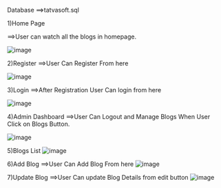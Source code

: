 Database
==>tatvasoft.sql


1)Home Page

==>User can watch all the blogs in homepage.


![image](https://user-images.githubusercontent.com/65818262/173678835-e20802f2-2751-4e76-9cba-e6ce1f5e4366.png)



2)Register
==>User Can Register From here


![image](https://user-images.githubusercontent.com/65818262/173678928-9e1fdc6c-5c79-4d2a-9444-ef2b14993c2a.png)

3)Login
==>After Registration User Can login from here

![image](https://user-images.githubusercontent.com/65818262/173679013-33eee071-a934-494c-a628-29d6dbce9caf.png)


4)Admin Dashboard
==>User Can Logout and Manage Blogs When User Click on Blogs Button.

![image](https://user-images.githubusercontent.com/65818262/173679189-f3df2e03-9df6-42e5-93aa-ae90123a9dae.png)


5)Blogs List 
![image](https://user-images.githubusercontent.com/65818262/173679510-34ec25df-6f7e-45af-b232-789d2e4c804a.png)


6)Add Blog
==>User Can Add Blog From here
![image](https://user-images.githubusercontent.com/65818262/173679573-efa04ce6-4038-46ab-9fd7-00fada4a3530.png)



7)Update Blog
==>User Can update Blog Details from edit button
![image](https://user-images.githubusercontent.com/65818262/173679665-f5848693-164d-4a1c-969a-77d1530ff002.png)
